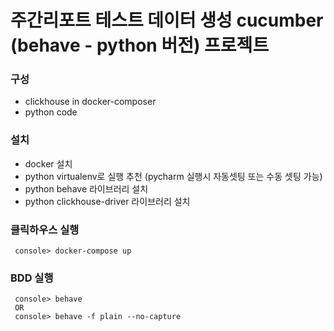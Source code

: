 # 주간리포트 테스트 데이터 생성 cucumber (behave - python 버전) 프로젝트

### 구성
 - clickhouse in docker-composer
 - python code 

### 설치 
 - docker 설치 
 - python virtualenv로 실행 추천 (pycharm 실행시 자동셋팅 또는 수동 셋팅 가능)
 - python behave 라이브러리 설치 
 - python clickhouse-driver 라이브러리 설치

### 클릭하우스 실행 
```
 console> docker-compose up
```

### BDD 실행
```
 console> behave  
 OR   
 console> behave -f plain --no-capture
```